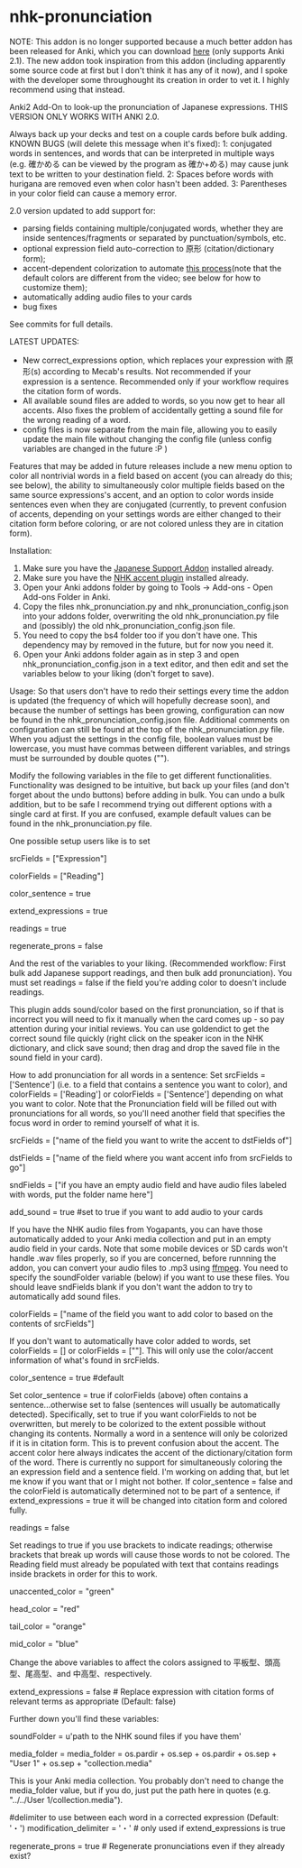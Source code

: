 # nhk-pronunciation
NOTE: This addon is no longer supported because a much better addon has been released for Anki, which you can download [here](https://ankiweb.net/shared/info/278530045) (only supports Anki 2.1). The new addon took inspiration from this addon (including apparently some source code at first but I don't think it has any of it now), and I spoke with the developer some throughought its creation in order to vet it. I highly recommend using that instead.

Anki2 Add-On to look-up the pronunciation of Japanese expressions. THIS VERSION ONLY WORKS WITH ANKI 2.0.

Always back up your decks and test on a couple cards before bulk adding. KNOWN BUGS (will delete this message when it's fixed): 1:  conjugated words in sentences, and words that can be interpreted in multiple ways (e.g. 確かめる can be viewed by the program as 確か+める) may cause junk text to be written to your destination field. 2: Spaces before words with hurigana are removed even when color hasn't been added. 3: Parentheses in your color field can cause a memory error.

2.0 version updated to add support for:
 - parsing fields containing multiple/conjugated words, 
whether they are inside sentences/fragments or separated by punctuation/symbols, etc. 
 - optional expression field auto-correction to 原形 (citation/dictionary form); 
 - accent-dependent colorization to automate [this process](https://www.youtube.com/watch?v=cy7GvwI7uV8&t=4m10s)(note that the default colors are different from the video; see below for how to customize them);
 - automatically adding audio files to your cards
 - bug fixes

See commits for full details.

LATEST UPDATES:
 - New correct_expressions option, which replaces your expression with 原形(s) according to Mecab's results. Not recommended if your expression is a sentence. Recommended only if your workflow requires the citation form of words.
  - All available sound files are added to words, so you now get to hear all accents. Also fixes the problem of accidentally getting a sound file for the wrong reading of a word.
  - config files is now separate from the main file, allowing you to easily update the main file without changing the config file (unless config variables are changed in the future :P )

Features that may be added in future releases include a new menu option to color all nontrivial words in a field based on accent (you can already do this; see below), the ability to simultaneously color multiple fields based on the same source expressions's accent, and an option to color words inside sentences even when they are conjugated (currently, to prevent confusion of accents, depending on your settings words are either changed to their citation form before coloring, or are not colored unless they are in citation form).

Installation:
1. Make sure you have the [Japanese Support Addon](https://ankiweb.net/shared/info/3918629684) installed already.
2. Make sure you have the [NHK accent plugin](https://ankiweb.net/shared/info/932119536) installed already.
3. Open your Anki addons folder by going to Tools -> Add-ons - Open Add-ons Folder in Anki.
4. Copy the files nhk_pronunciation.py and nhk_pronunciation_config.json into your addons folder, overwriting the old nhk_pronunciation.py file and (possibly) the old nhk_pronunciation_config.json file.
5. You need to copy the bs4 folder too if you don't have one. This dependency may by removed in the future, but for now you need it.
6. Open your Anki addons folder again as in step 3 and open nhk_pronunciation_config.json in a text editor, and then edit and set the variables below to your liking (don't forget to save).

Usage:
So that users don't have to redo their settings every time the addon is updated (the frequency of which will hopefully decrease soon), and because the number of settings has been growing, configuration can now be found in the nhk_pronunciation_config.json file. Additional comments on configuration can still be found at the top of the nhk_pronunciation.py file. When you adjust the settings in the config file, boolean values must be lowercase, you must have commas between different variables, and strings must be surrounded by double quotes ("").

Modify the following variables in the file to get different functionalities. Functionality was designed to be intuitive, but back up your files (and don't forget about the undo buttons) before adding in bulk. You can undo a bulk addition, but to be safe I recommend trying out different options with a single card at first. If you are confused, example default values can be found in the nhk_pronunciation.py file.

One possible setup users like is to set 

srcFields = ["Expression"]

colorFields = ["Reading"] 

color_sentence = true 

extend_expressions = true 

readings = true 

regenerate_prons = false

And the rest of the variables to your liking. (Recommended workflow: First bulk add Japanese support readings, and then bulk add pronunciation). You must set readings = false if the field you're adding color to doesn't include readings.

This plugin adds sound/color based on the first pronunciation, so if that is incorrect you will need to fix it manually when the card comes up - so pay attention during your initial reviews. You can use goldendict to get the correct sound file quickly (right click on the speaker icon in the NHK dictionary, and click save sound; then drag and drop the saved file in the sound field in your card).

How to add pronunciation for all words in a sentence: Set srcFields = ['Sentence'] (i.e. to a field that contains a sentence you want to color), and colorFields = ['Reading'] or colorFields = ['Sentence'] depending on what you want to color. Note that the Pronunciation field will be filled out with pronunciations for all words, so you'll need another field that specifies the focus word in order to remind yourself of what it is. 

srcFields = ["name of the field you want to write the accent to dstFields of"]    

dstFields = ["name of the field where you want accent info from srcFields to go"]

sndFields = ["if you have an empty audio field and have audio files labeled with words, put the folder name here"]

add_sound = true #set to true if you want to add audio to your cards

If you have the NHK audio files from Yogapants, you can have those automatically added to your Anki media collection and put in an empty audio field in your cards. Note that some mobile devices or SD cards won't handle .wav files properly, so if you are concerned, before runnning the addon, you can convert your audio files to .mp3 using [ffmpeg](http://ffmpeg.org/ffmpeg.html#Video-and-Audio-file-format-conversion). You need to specify the soundFolder variable (below) if you want to use these files. You should leave sndFields blank if you don't want the addon to try to automatically add sound files.

colorFields = ["name of the field you want to add color to based on the contents of srcFields"]

If you don't want to automatically have color added to words, set colorFields = [] or colorFields = [""]. This will only use the color/accent information of what's found in srcFields.

color_sentence = true #default

Set color_sentence = true if colorFields (above) often contains a sentence...otherwise set to false (sentences will usually be automatically detected). Specifically, set to true if you want colorFields to not be overwritten, but merely to be colorized to the extent possible without changing its contents. Normally a word in a sentence will only be colorized if it is in citation form. This is to prevent confusion about the accent. The accent color here always indicates the accent of the dictionary/citation form of the word. There is currently no support for simultaneously coloring the an expression field and a sentence field. I'm working on adding that, but let me know if you want that or I might not bother. If color_sentence = false and the colorField is automatically determined not to be part of a sentence, if extend_expressions = true it will be changed into citation form and colored fully.

readings = false

Set readings to true if you use brackets to indicate readings; otherwise brackets that break up words will cause those words to not be colored. The Reading field must already be populated with text that contains readings inside brackets in order for this to work.


unaccented_color = "green"

head_color = "red"

tail_color = "orange"

mid_color = "blue"

Change the above variables to affect the colors assigned to 平板型、頭高型、尾高型、and 中高型、respectively.


extend_expressions = false # Replace expression with citation forms of relevant terms as appropriate (Default: false)

Further down you'll find these variables:

soundFolder = u'path to the NHK sound files if you have them'

media_folder = media_folder = os.pardir + os.sep + os.pardir + os.sep + "User 1" + os.sep + "collection.media"

This is your Anki media collection. You probably don't need to change the media_folder value, but if you do, just put the path here in quotes (e.g. "../../User 1/collection.media").

#delimiter to use between each word in a corrected expression (Default: '・')
modification_delimiter = '・' # only used if extend_expressions is true

regenerate_prons = true # Regenerate pronunciations even if they already exist?
